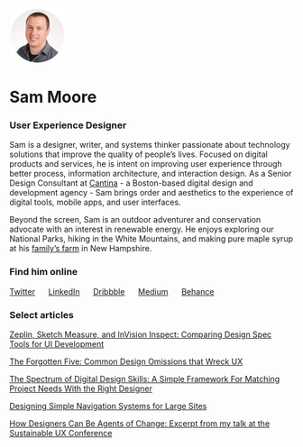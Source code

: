 <img src="images/SamMoore-CircleWhite300px.png" alt="Sam Moore" height="100" width="100">

# Sam Moore

### User Experience Designer

Sam is a designer, writer, and systems thinker passionate about technology solutions that improve the quality of people’s lives. Focused on digital products and services, he is intent on improving user experience through better process, information architecture, and interaction design. As a Senior Design Consultant at [Cantina](https://cantina.co/) - a Boston-based digital design and development agency - Sam brings order and aesthetics to the experience of digital tools, mobile apps, and user interfaces.

Beyond the screen, Sam is an outdoor adventurer and conservation advocate with an interest in renewable energy. He enjoys exploring our National Parks, hiking in the White Mountains, and making pure maple syrup at his [family’s farm](https://www.windsweptmaples.com/) in New Hampshire.

### Find him online
<a href="https://twitter.com/samMdesign" target="_blank">Twitter</a>&nbsp;&nbsp;&nbsp;&nbsp;&nbsp;
<a href="https://www.linkedin.com/in/sammdesign" target="_blank">LinkedIn</a>&nbsp;&nbsp;&nbsp;&nbsp;&nbsp;
<a href="https://dribbble.com/samMdesign" target="_blank">Dribbble</a>&nbsp;&nbsp;&nbsp;&nbsp;&nbsp;
<a href="https://medium.com/@sammdesign" target="_blank">Medium</a>&nbsp;&nbsp;&nbsp;&nbsp;&nbsp;
<a href="https://www.behance.net/sammdesign" target="_blank">Behance</a>&nbsp;&nbsp;&nbsp;&nbsp;&nbsp;   

### Select articles

[Zeplin, Sketch Measure, and InVision Inspect: Comparing Design Spec Tools for UI Development](https://cantina.co/zeplin-sketch-measure-and-invision-inspect/)

[The Forgotten Five: Common Design Omissions that Wreck UX](https://cantina.co/the-forgotten-five-common-design-omissions-that-wreck-ux/)

[The Spectrum of Digital Design Skills: A Simple Framework For Matching Project Needs With the Right Designer](https://medium.com/@sammdesign/the-spectrum-of-digital-design-skills-b23d465ac8b6#.h9bzxgtzc)

[Designing Simple Navigation Systems for Large Sites](https://cantina.co/designing-simple-navigation-systems-for-large-sites/)

[How Designers Can Be Agents of Change: Excerpt from my talk at the Sustainable UX Conference](https://medium.com/@sammdesign/how-designers-can-be-agents-of-change-d73c41d5f2bc#.qxzgx05xy)
